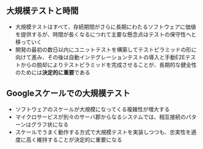 ## 大規模テストと時間

- 大規模テストはすべて、存続期間がさらに長期にわたるソフトウェアに価値を提供するが、時間が長くなるにつれて主要な懸念点はテストの保守性へと移っていく
- 開発の最初の数日以内にユニットテストを構築してテストピラミッドの形に向けて進み、その後は自動インテグレーションテストの導入と手動E2Eテストからの脱却によりテストピラミッドを完成させることが、長期的な健全性のためには**決定的に重要**である

## Googleスケールでの大規模テスト

- ソフトウェアのスケールが大規模になってくる複雑性が増大する
- マイクロサービスが別々のサーバ郡からなるシステムでは、相互接続のパターンはグラフ状になる
- スケールでうまく動作する方式で大規模テストを実装しつつも、忠実性を適度に高く維持することが決定的に重要になる
